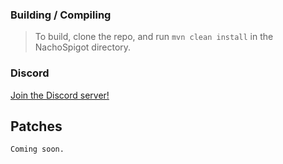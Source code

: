 ### Building / Compiling
> To build, clone the repo, and run `mvn clean install` in the NachoSpigot directory.

### Discord
[Join the Discord server!](https://)

## Patches
```
Coming soon.
```
